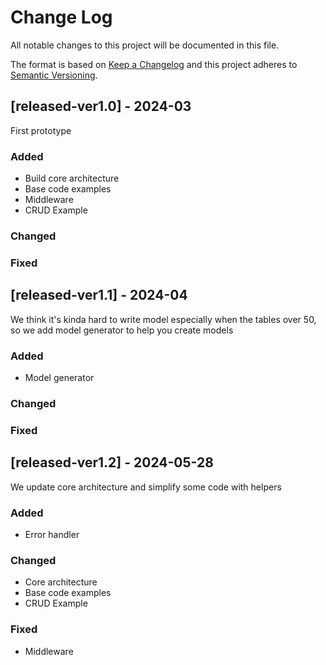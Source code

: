 # Change Log
All notable changes to this project will be documented in this file.
 
The format is based on [Keep a Changelog](http://keepachangelog.com/)
and this project adheres to [Semantic Versioning](http://semver.org/).
 
## [released-ver1.0] - 2024-03

First prototype

### Added
- Build core architecture
- Base code examples
- Middleware
- CRUD Example
 
### Changed
 
### Fixed

## [released-ver1.1] - 2024-04

We think it's kinda hard to write model especially when the tables over 50,
so we add model generator to help you create models

### Added
- Model generator
 
### Changed
 
### Fixed

## [released-ver1.2] - 2024-05-28

We update core architecture and simplify some code with helpers

### Added
- Error handler
 
### Changed
- Core architecture
- Base code examples
- CRUD Example
 
### Fixed
- Middleware